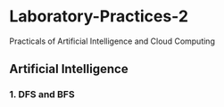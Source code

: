 # Laboratory-Practices-2
Practicals of Artificial Intelligence and Cloud Computing

## Artificial Intelligence
### 1. DFS and BFS
